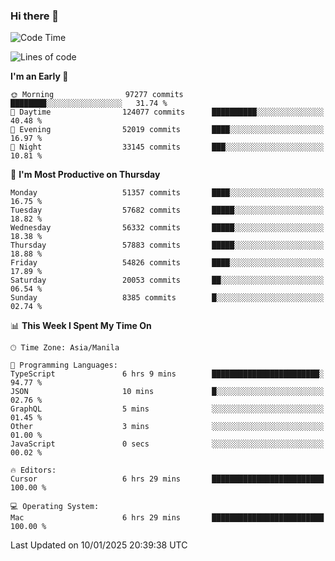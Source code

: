 ### Hi there 👋

<!--START_SECTION:waka-->
![Code Time](http://img.shields.io/badge/Code%20Time-5%2C770%20hrs%2039%20mins-blue)

![Lines of code](https://img.shields.io/badge/From%20Hello%20World%20I%27ve%20Written-117.7%20million%20lines%20of%20code-blue)

**I'm an Early 🐤** 

```text
🌞 Morning                97277 commits       ████████░░░░░░░░░░░░░░░░░   31.74 % 
🌆 Daytime                124077 commits      ██████████░░░░░░░░░░░░░░░   40.48 % 
🌃 Evening                52019 commits       ████░░░░░░░░░░░░░░░░░░░░░   16.97 % 
🌙 Night                  33145 commits       ███░░░░░░░░░░░░░░░░░░░░░░   10.81 % 
```
📅 **I'm Most Productive on Thursday** 

```text
Monday                   51357 commits       ████░░░░░░░░░░░░░░░░░░░░░   16.75 % 
Tuesday                  57682 commits       █████░░░░░░░░░░░░░░░░░░░░   18.82 % 
Wednesday                56332 commits       █████░░░░░░░░░░░░░░░░░░░░   18.38 % 
Thursday                 57883 commits       █████░░░░░░░░░░░░░░░░░░░░   18.88 % 
Friday                   54826 commits       ████░░░░░░░░░░░░░░░░░░░░░   17.89 % 
Saturday                 20053 commits       ██░░░░░░░░░░░░░░░░░░░░░░░   06.54 % 
Sunday                   8385 commits        █░░░░░░░░░░░░░░░░░░░░░░░░   02.74 % 
```


📊 **This Week I Spent My Time On** 

```text
🕑︎ Time Zone: Asia/Manila

💬 Programming Languages: 
TypeScript               6 hrs 9 mins        ████████████████████████░   94.77 % 
JSON                     10 mins             █░░░░░░░░░░░░░░░░░░░░░░░░   02.76 % 
GraphQL                  5 mins              ░░░░░░░░░░░░░░░░░░░░░░░░░   01.45 % 
Other                    3 mins              ░░░░░░░░░░░░░░░░░░░░░░░░░   01.00 % 
JavaScript               0 secs              ░░░░░░░░░░░░░░░░░░░░░░░░░   00.02 % 

🔥 Editors: 
Cursor                   6 hrs 29 mins       █████████████████████████   100.00 % 

💻 Operating System: 
Mac                      6 hrs 29 mins       █████████████████████████   100.00 % 
```


 Last Updated on 10/01/2025 20:39:38 UTC
<!--END_SECTION:waka-->


<!--
**rad182/rad182** is a ✨ _special_ ✨ repository because its `README.md` (this file) appears on your GitHub profile.

Here are some ideas to get you started:

- 🔭 I’m currently working on ...
- 🌱 I’m currently learning ...
- 👯 I’m looking to collaborate on ...
- 🤔 I’m looking for help with ...
- 💬 Ask me about ...
- 📫 How to reach me: ...
- 😄 Pronouns: ...
- ⚡ Fun fact: ...
-->

